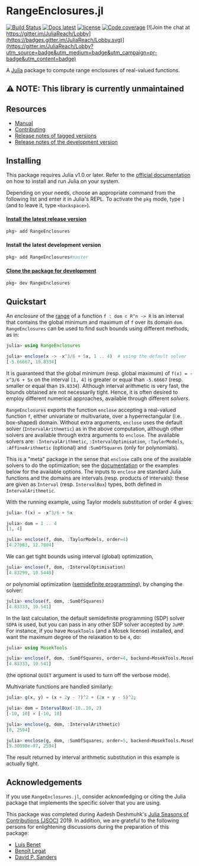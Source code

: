 # RangeEnclosures.jl

[![Build Status](https://github.com/JuliaReach/RangeEnclosures.jl/actions/workflows/ci.yml/badge.svg?branch=master)](https://github.com/JuliaReach/RangeEnclosures.jl/actions/workflows/ci.yml?query=branch%3Amaster)
[![Docs latest](https://img.shields.io/badge/docs-latest-blue.svg)](http://juliareach.github.io/RangeEnclosures.jl/latest/)
[![license](https://img.shields.io/github/license/mashape/apistatus.svg?maxAge=2592000)](https://github.com/JuliaReach/RangeEnclosures.jl/blob/master/LICENSE.md)
[![Code coverage](http://codecov.io/github/JuliaReach/RangeEnclosures.jl/coverage.svg?branch=master)](https://codecov.io/github/JuliaReach/RangeEnclosures.jl?branch=master)
[![Join the chat at https://gitter.im/JuliaReach/Lobby](https://badges.gitter.im/JuliaReach/Lobby.svg)](https://gitter.im/JuliaReach/Lobby?utm_source=badge&utm_medium=badge&utm_campaign=pr-badge&utm_content=badge)

A [Julia](http://julialang.org) package to compute range enclosures of
real-valued functions.

## :warning: NOTE: This library is currently unmaintained

## Resources

- [Manual](http://juliareach.github.io/RangeEnclosures.jl/latest/)
- [Contributing](https://juliareach.github.io/RangeEnclosures.jl/latest/about/#Contributing-1)
- [Release notes of tagged versions](https://github.com/JuliaReach/RangeEnclosures.jl/releases)
- [Release notes of the development version](https://github.com/JuliaReach/RangeEnclosures.jl/wiki/Release-log-tracker)

## Installing

This package requires Julia v1.0 or later.
Refer to the [official documentation](https://julialang.org/downloads) on how to
install and run Julia on your system.

Depending on your needs, choose an appropriate command from the following list
and enter it in Julia's REPL.
To activate the `pkg` mode, type `]` (and to leave it, type `<backspace>`).

#### [Install the latest release version](https://julialang.github.io/Pkg.jl/v1/managing-packages/#Adding-registered-packages-1)

```julia
pkg> add RangeEnclosures
```

#### Install the latest development version

```julia
pkg> add RangeEnclosures#master
```

#### [Clone the package for development](https://julialang.github.io/Pkg.jl/v1/managing-packages/#Developing-packages-1)

```julia
pkg> dev RangeEnclosures
```

## Quickstart

An *enclosure* of the [range](https://en.wikipedia.org/wiki/Range_(mathematics)) of a function `f : dom ⊂ R^n -> R` is an interval
that contains the global minimum and maximum of `f` over its domain `dom`. `RangeEnclosures` can be used to find such bounds
using different methods, as in:

```julia
julia> using RangeEnclosures

julia> enclose(x -> -x^3/6 + 5x, 1 .. 4)  # using the default solver
[-5.66667, 19.8334]
```
It is guaranteed that the global minimum (resp. global maximum) of `f(x) = -x^3/6 + 5x` on the interval `[1, 4]` is greater or equal than `-5.66667` (resp. smaller or equal than `19.8334`). Although interval arithmetic is very fast, the bounds obtained are not necessarily tight. Hence, it is often desired to employ different numerical approaches, available through different *solvers*.

`RangeEnclosures` exports the function `enclose` accepting a real-valued function `f`, either univariate or multivariate, over a hyperrectangular (i.e. box-shaped) domain. Without extra arguments, `enclose` uses the default solver (`IntervalArithmetic`) as in the above computation, although other solvers are available through extra arguments to `enclose`. The available solvers are: `:IntervalArithmetic`, `:IntervalOptimisation`, `:TaylorModels`, `:AffineArithmetic` (optional) and `:SumOfSquares` (only for polynomials).

This is a "meta" package in the sense that `enclose` calls one of the available solvers to do the optimization;
see the [documentation](http://juliareach.github.io/RangeEnclosures.jl/latest/)
or the examples below for the available options. The inputs to `enclose` are standard Julia functions and the domains are intervals
(resp. products of intervals): these are given as `Interval` (resp. `IntervalBox`)
types, both defined in `IntervalArithmetic`.

With the running example, using Taylor models substitution of order 4 gives:

```julia
julia> f(x) = -x^3/6 + 5x

julia> dom = 1 .. 4
[1, 4]

julia> enclose(f, dom, :TaylorModels, order=4)
[4.27083, 12.7084]
```
We can get tight bounds using interval (global) optimization,

```julia
julia> enclose(f, dom, :IntervalOptimisation)
[4.83299, 10.5448]
```
or polynomial optimization ([semidefinite programming](https://en.wikipedia.org/wiki/Semidefinite_programming)), by changing the solver:
```julia
julia> enclose(f, dom, :SumOfSquares)
[4.83333, 10.541]
```
In the last calculation, the default semidefinite programming (SDP) solver `SDPA` is used,
but you can pass in any other SDP solver accepted by `JuMP`. For instance, if you
have `MosekTools` (and a Mosek license) installed, and want the maximum
degree of the relaxation to be `4`, do:

```julia
julia> using MosekTools

julia> enclose(f, dom, :SumOfSquares, order=4, backend=MosekTools.Mosek.Optimizer, QUIET=true)
[4.83333, 10.541]
```
(the optional `QUIET` argument is used to turn off the verbose mode).

Multivariate functions are handled similarly:

```julia
julia> g(x, y) = (x + 2y - 7)^2 + (2x + y - 5)^2;

julia> dom = IntervalBox(-10..10, 2)
[-10, 10] × [-10, 10]

julia> enclose(g, dom, :IntervalArithmetic)
[0, 2594]

julia> enclose(g, dom, :SumOfSquares, order=5, backend=MosekTools.Mosek.Optimizer, QUIET=true)
[9.30098e-07, 2594]
```
The result returned by interval arithmetic substitution in this example is actually tight.

## Acknowledgements

If you use `RangeEnclosures.jl`, consider acknowledging or citing the Julia package
that implements the specific solver that you are using.

This package was completed during Aadesh Deshmuhk's [Julia Seasons of Contributions
(JSOC)](https://julialang.org/soc/ideas-page) 2019. 
In addition, we are grateful to the following persons for enlightening discussions
during the preparation of this package:

- [Luis Benet](https://github.com/lbenet)
- [Benoît Legat](https://github.com/blegat/)
- [David P. Sanders](https://github.com/dpsanders/)
